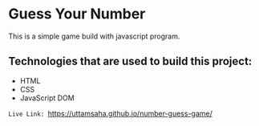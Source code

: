 # Guess Your Number
This is a simple game build with javascript program.

## Technologies that are used to build this project:
* HTML
* CSS
* JavaScript DOM

`Live Link: `https://uttamsaha.github.io/number-guess-game/